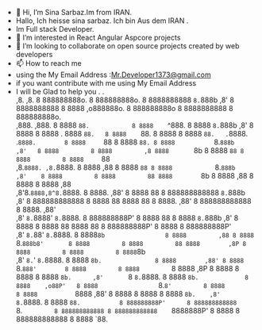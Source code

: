 - 👋 Hi, I’m Sina Sarbaz.Im from IRAN.
-    Hallo, Ich heisse sina sarbaz. Ich bin Aus dem IRAN .
-    Im Full stack Developer.
- 👀 I’m interested in React Angular Aspcore projects
- 💞️ I’m looking to collaborate on open source projects created by web developers
- 📫 How to reach me 
- using the My Email Address :Mr.Developer1373@gmail.com
- if you want contribute with me using My Email Address
- I will be Glad to help you         .         .                                                                                                                                                                                             
         ,8.       ,8.          8 888888888o.             8 888888888o.      8 8888888888   `8.`888b           ,8' 8 8888888888   8 8888             ,o888888o.     8 888888888o   8 8888888888   8 888888888o.   
        ,888.     ,888.         8 8888    `88.            8 8888    `^888.   8 8888          `8.`888b         ,8'  8 8888         8 8888          . 8888     `88.   8 8888    `88. 8 8888         8 8888    `88.  
       .`8888.   .`8888.        8 8888     `88            8 8888        `88. 8 8888           `8.`888b       ,8'   8 8888         8 8888         ,8 8888       `8b  8 8888     `88 8 8888         8 8888     `88  
      ,8.`8888. ,8.`8888.       8 8888     ,88            8 8888         `88 8 8888            `8.`888b     ,8'    8 8888         8 8888         88 8888        `8b 8 8888     ,88 8 8888         8 8888     ,88  
     ,8'8.`8888,8^8.`8888.      8 8888.   ,88'            8 8888          88 8 888888888888     `8.`888b   ,8'     8 888888888888 8 8888         88 8888         88 8 8888.   ,88' 8 888888888888 8 8888.   ,88'  
    ,8' `8.`8888' `8.`8888.     8 888888888P'             8 8888          88 8 8888              `8.`888b ,8'      8 8888         8 8888         88 8888         88 8 888888888P'  8 8888         8 888888888P'   
   ,8'   `8.`88'   `8.`8888.    8 8888`8b                 8 8888         ,88 8 8888               `8.`888b8'       8 8888         8 8888         88 8888        ,8P 8 8888         8 8888         8 8888`8b       
  ,8'     `8.`'     `8.`8888.   8 8888 `8b.               8 8888        ,88' 8 8888                `8.`888'        8 8888         8 8888         `8 8888       ,8P  8 8888         8 8888         8 8888 `8b.     
 ,8'       `8        `8.`8888.  8 8888   `8b.             8 8888    ,o88P'   8 8888                 `8.`8'         8 8888         8 8888          ` 8888     ,88'   8 8888         8 8888         8 8888   `8b.   
,8'         `         `8.`8888. 8 8888     `88.           8 888888888P'      8 888888888888          `8.`          8 888888888888 8 888888888888     `8888888P'     8 8888         8 888888888888 8 8888     `88. 

